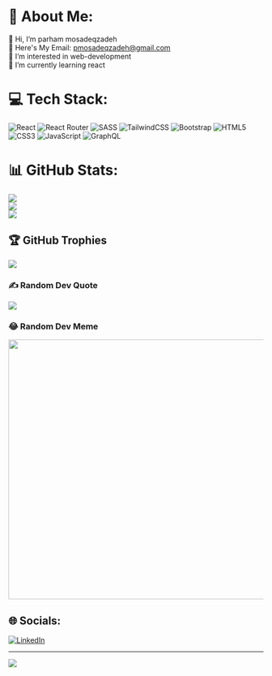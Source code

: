 
 

# 💫 About Me:
👋 Hi, I’m parham mosadeqzadeh<br>📧 Here's My Email: pmosadeqzadeh@gmail.com<br>👀 I’m interested in web-development<br>🌱 I’m currently learning react


# 💻 Tech Stack:
![React](https://img.shields.io/badge/react-%2320232a.svg?style=flat-square&logo=react&logoColor=%2361DAFB)
![React Router](https://img.shields.io/badge/React_Router-CA4245?style=flat-square&logo=react-router&logoColor=white) ![SASS](https://img.shields.io/badge/SASS-hotpink.svg?style=flat-square&logo=SASS&logoColor=white) ![TailwindCSS](https://img.shields.io/badge/tailwindcss-%2338B2AC.svg?style=flat-square&logo=tailwind-css&logoColor=white) ![Bootstrap](https://img.shields.io/badge/bootstrap-%23563D7C.svg?style=flat-square&logo=bootstrap&logoColor=white) ![HTML5](https://img.shields.io/badge/html5-%23E34F26.svg?style=flat-square&logo=html5&logoColor=white) ![CSS3](https://img.shields.io/badge/css3-%231572B6.svg?style=flat-square&logo=css3&logoColor=white) ![JavaScript](https://img.shields.io/badge/javascript-%23323330.svg?style=flat-square&logo=javascript&logoColor=%23F7DF1E) ![GraphQL](https://img.shields.io/badge/-GraphQL-E10098?style=flat-square&logo=graphql&logoColor=white)
# 📊 GitHub Stats:
![](https://github-readme-stats.vercel.app/api?username=parham-mosadeq&theme=react&hide_border=false&include_all_commits=true&count_private=false)<br/>
![](https://github-readme-streak-stats.herokuapp.com/?user=parham-mosadeq&theme=react&hide_border=false)<br/>
![](https://github-readme-stats.vercel.app/api/top-langs/?username=parham-mosadeq&theme=react&hide_border=false&include_all_commits=true&count_private=false&layout=compact)

## 🏆 GitHub Trophies
![](https://github-profile-trophy.vercel.app/?username=parham-mosadeq&theme=radical&no-frame=false&no-bg=true&margin-w=4)

### ✍️ Random Dev Quote
![](https://quotes-github-readme.vercel.app/api?type=horizontal&theme=radical)

### 😂 Random Dev Meme
<img src="https://random-memer.herokuapp.com/" width="512px"/>


## 🌐 Socials:
[![LinkedIn](https://img.shields.io/badge/LinkedIn-%230077B5.svg?logo=linkedin&logoColor=white)](https://www.linkedin.com/in/parham-mosadeqzadeh-01253b1b7) 


---
[![](https://visitcount.itsvg.in/api?id=parham-mosadeq&label=Profile%20Views&color=12&icon=8&pretty=false)](https://visitcount.itsvg.in)
